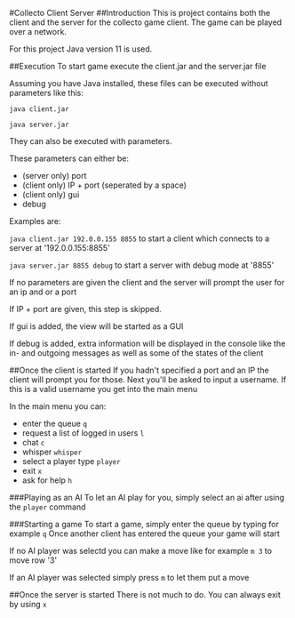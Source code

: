#Collecto Client Server
##Introduction
This is project contains both the client and the server for the collecto game client.
The game can be played over a network.

For this project Java version 11 is used.

##Execution
To start game execute the client.jar and the server.jar file
 
Assuming you have Java installed, these files can be executed without parameters like this:

`java client.jar`

`java server.jar`

They can also be executed with parameters.

These parameters can either be:
- (server only) port
- (client only) IP + port (seperated by a space)
- (client only) gui
- debug

Examples are:

`java client.jar 192.0.0.155 8855` to start a client which connects to a server at '192.0.0.155:8855'

`java server.jar 8855 debug` to start a server with debug mode at '8855'

If no parameters are given the client and the server will prompt the user for an ip and or a port

If IP + port are given, this step is skipped.

If gui is added, the view will be started as a GUI

If debug is added, extra information will be displayed in the console like the in- and outgoing messages as well as some of the states of the client

##Once the client is started
If you hadn't specified a port and an IP the client will prompt you for those.
Next you'll be asked to input a username. If this is a valid username you get into the main menu

In the main menu you can:
- enter the queue `q`
- request a list of logged in users `l`
- chat `c`
- whisper `whisper`
- select a player type `player`
- exit `x`
- ask for help `h`

###Playing as an AI
To let an AI play for you, simply select an ai after using the `player` command

###Starting a game
To start a game, simply enter the queue by typing for example `q`
Once another client has entered the queue your game will start

If no AI player was selectd you can make a move like for example `m 3` to move row '3'

If an AI player was selected simply press `m` to let them put a move

##Once the server is started
There is not much to do. You can always exit by using `x`